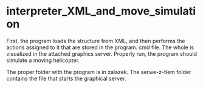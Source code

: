 # interpreter_XML_and_move_simulation
First, the program loads the structure from XML, and then performs the actions assigned to it that are stored in the program. cmd file.  The whole is visualized in the attached graphics server.  Properly run, the program should simulate a moving helicopter.

The proper folder with the program is in zalazek.
The serwe-z-tlem folder contains the file that starts the graphical server.
